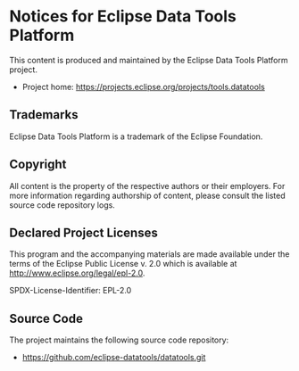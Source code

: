 # Notices for Eclipse Data Tools Platform

This content is produced and maintained by the Eclipse Data Tools Platform project.

* Project home: https://projects.eclipse.org/projects/tools.datatools

## Trademarks

Eclipse Data Tools Platform is a trademark of the Eclipse Foundation.

## Copyright

All content is the property of the respective authors or their employers.
For more information regarding authorship of content,
please consult the listed source code repository logs.

## Declared Project Licenses

This program and the accompanying materials are made available under the terms of the Eclipse Public License v. 2.0
which is available at http://www.eclipse.org/legal/epl-2.0.

SPDX-License-Identifier: EPL-2.0

## Source Code

The project maintains the following source code repository:

* https://github.com/eclipse-datatools/datatools.git